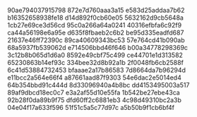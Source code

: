 90ae794037915798
872e7d760aaa3a15
e583d25addaa7b62
b16352658938fe18
d14d892f0cb60e05
5632162d9cb5648a
1cb27e69ce3d56cd
95c0a266a64a0241
40316efbfa6c92f9
ca44a56198e6a95e
d635f8fbaeb2c6b2
be95d335eadfd687
21637e46ff72390c
89ca40609343bc53
57e764cd41b090ab
68a5937fb539062d
e714506bbd46f646
b00a34778298369c
3c12b8b065d1d6a0
8592e49cbf75c499
ce44701e1d313582
65230863b14ef93c
334bee32d8b92a1b
2f0048fb6cb2588f
6c41d53884732453
bfaaae2a17b86583
7d8664da7b96294d
e11bcc2a564e66f4
a87661aad87f9303
54e6dac2e5014ed4
64b354bbd91c444d
8d33096940a4b8bc
dd4153495003a517
89af9dbcd18ec0c7
e3a2af55d10e55fa
1b542be27ebe43ca
92b28f0da89b9f75
dfd60ff2c6881eb3
4c98d49310bc2a3b
04e04f17a633f596
51f51c5a5c77d97c
a5b50b9f1cb6bf4f
